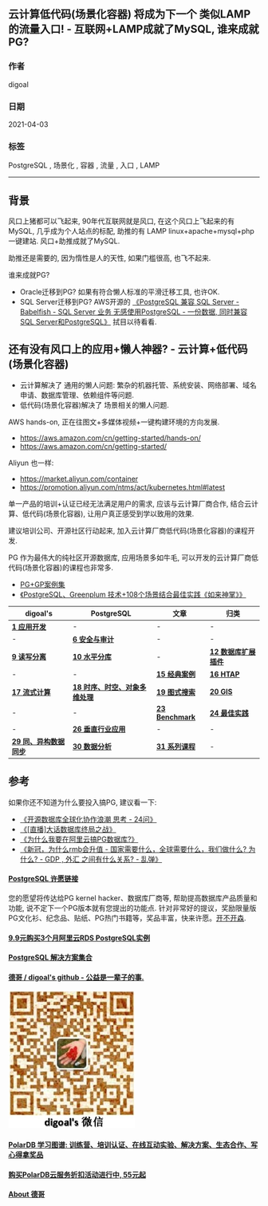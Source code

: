 ## 云计算低代码(场景化容器) 将成为下一个 类似LAMP 的流量入口! - 互联网+LAMP成就了MySQL, 谁来成就PG?       
          
### 作者          
digoal          
          
### 日期          
2021-04-03           
          
### 标签          
PostgreSQL , 场景化 , 容器 , 流量 , 入口 , LAMP   
          
----          
          
## 背景       
风口上猪都可以飞起来, 90年代互联网就是风口, 在这个风口上飞起来的有MySQL, 几乎成为个人站点的标配, 助推的有 LAMP linux+apache+mysql+php 一键建站. 风口+助推成就了MySQL.   
  
助推还是需要的, 因为惰性是人的天性, 如果门槛很高, 也飞不起来.   
  
谁来成就PG?   
  
- Oracle迁移到PG? 如果有符合懒人标准的平滑迁移工具, 也许OK.  
- SQL Server迁移到PG? AWS开源的 [《PostgreSQL 兼容 SQL Server - Babelfish - SQL Server 业务 无感使用PostgreSQL - 一份数据, 同时兼容SQL Server和PostgreSQL》](../202012/20201204_01.md)  拭目以待看看.  
  
## 还有没有风口上的应用+懒人神器? - 云计算+低代码(场景化容器)   
- 云计算解决了 通用的懒人问题: 繁杂的机器托管、系统安装、网络部署、域名申请、数据库管理、依赖组件等问题.  
- 低代码(场景化容器)解决了 场景相关的懒人问题.   
  
AWS hands-on, 正在往图文+多媒体视频+一键构建环境的方向发展.   
- https://aws.amazon.com/cn/getting-started/hands-on/  
- https://aws.amazon.com/cn/getting-started/  
  
Aliyun 也一样:   
- https://market.aliyun.com/container  
- https://promotion.aliyun.com/ntms/act/kubernetes.html#latest  
  
单一产品的培训+认证已经无法满足用户的需求, 应该与云计算厂商合作, 结合云计算、低代码(场景化容器), 让用户真正感受到学以致用的效果.   
  
建议培训公司、开源社区行动起来, 加入云计算厂商低代码(场景化容器)的课程开发.    
  
PG 作为最伟大的纯社区开源数据库, 应用场景多如牛毛, 可以开发的云计算厂商低代码(场景化容器)的课程也非常多.    
- [PG+GP案例集](https://yq.aliyun.com/topic/118)  
- [《PostgreSQL、Greenplum 技术+108个场景结合最佳实践《如来神掌》》](../201706/20170601_02.md)      
  
digoal's|PostgreSQL|文章|归类  
---|---|---|---  
**[1 应用开发](../class/1.md)** | - | - | -      
\- | **[6 安全与审计](../class/6.md)** | - | -     
**[9 读写分离](../class/9.md)** | **[10 水平分库](../class/10.md)** | - | **[12 数据库扩展插件](../class/12.md)**      
\- | - | **[15 经典案例](../class/15.md)** | **[16 HTAP](../class/16.md)**      
**[17 流式计算](../class/17.md)** | **[18 时序、时空、对象多维处理](../class/18.md)** | **[19 图式搜索](../class/19.md)** | **[20 GIS](../class/20.md)**      
\- | - | **[23 Benchmark](../class/23.md)** | **[24 最佳实践](../class/24.md)**         
\- | **[26 垂直行业应用](../class/26.md)** | - | -   
**[29 同、异构数据同步](../class/29.md)** | **[30 数据分析](../class/30.md)** | **[31 系列课程](../class/31.md)** | -     
  
## 参考  
如果你还不知道为什么要投入搞PG, 建议看一下:  
- [《开源数据库全球化协作浪潮 思考 - 24问》](../202101/20210120_02.md)      
- [《[直播]大话数据库终局之战》](../202009/20200926_03.md)      
- [《为什么我要在阿里云搞PG数据库?》](../202103/20210319_04.md)    
- [《新冠，为什么rmb会升值 - 国家需要什么，全球需要什么，我们做什么? 为什么? - GDP , 外汇 之间有什么关系?  - 乱弹》](../202101/20210118_04.md)    
    
  
#### [PostgreSQL 许愿链接](https://github.com/digoal/blog/issues/76 "269ac3d1c492e938c0191101c7238216")
您的愿望将传达给PG kernel hacker、数据库厂商等, 帮助提高数据库产品质量和功能, 说不定下一个PG版本就有您提出的功能点. 针对非常好的提议，奖励限量版PG文化衫、纪念品、贴纸、PG热门书籍等，奖品丰富，快来许愿。[开不开森](https://github.com/digoal/blog/issues/76 "269ac3d1c492e938c0191101c7238216").  
  
  
#### [9.9元购买3个月阿里云RDS PostgreSQL实例](https://www.aliyun.com/database/postgresqlactivity "57258f76c37864c6e6d23383d05714ea")
  
  
#### [PostgreSQL 解决方案集合](https://yq.aliyun.com/topic/118 "40cff096e9ed7122c512b35d8561d9c8")
  
  
#### [德哥 / digoal's github - 公益是一辈子的事.](https://github.com/digoal/blog/blob/master/README.md "22709685feb7cab07d30f30387f0a9ae")
  
  
![digoal's wechat](../pic/digoal_weixin.jpg "f7ad92eeba24523fd47a6e1a0e691b59")
  
  
#### [PolarDB 学习图谱: 训练营、培训认证、在线互动实验、解决方案、生态合作、写心得拿奖品](https://www.aliyun.com/database/openpolardb/activity "8642f60e04ed0c814bf9cb9677976bd4")
  
  
#### [购买PolarDB云服务折扣活动进行中, 55元起](https://www.aliyun.com/activity/new/polardb-yunparter?userCode=bsb3t4al "e0495c413bedacabb75ff1e880be465a")
  
  
#### [About 德哥](https://github.com/digoal/blog/blob/master/me/readme.md "a37735981e7704886ffd590565582dd0")
  

